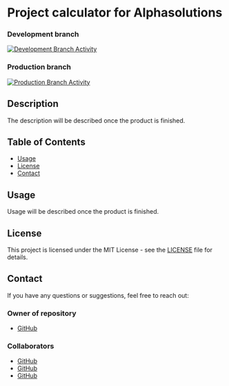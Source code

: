 # Project calculator for Alphasolutions

### Development branch
[![Development Branch Activity](https://img.shields.io/github/commit-activity/y/maztas-tech/AlphaSolutions/development.svg)](https://github.com/maztas-tech/AlphaSolutions)

### Production branch
[![Production Branch Activity](https://img.shields.io/github/commit-activity/y/maztas-tech/AlphaSolutions/production.svg)](https://github.com//maztas-tech/AlphaSolutions)


## Description

The description will be described once the product is finished. 

## Table of Contents

- [Usage](#usage)
- [License](#license)
- [Contact](#contact)


## Usage

Usage will be described once the product is finished.

## License

This project is licensed under the MIT License - see the [LICENSE](LICENSE) file for details.

## Contact

If you have any questions or suggestions, feel free to reach out:
### Owner of repository
- [GitHub](https://github.com/maztas-tech)

### Collaborators 
- [GitHub](https://github.com/saal0001)
- [GitHub](https://github.com/geof96)
- [GitHub](https://github.com/jawadaf)

